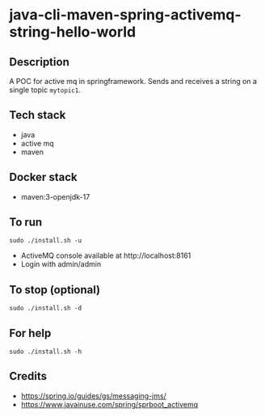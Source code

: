 # java-cli-maven-spring-activemq-string-hello-world

## Description
A POC for active mq in springframework.
Sends and receives a string on a single
topic `mytopic1`.

## Tech stack
- java
- active mq
- maven

## Docker stack
- maven:3-openjdk-17

## To run
`sudo ./install.sh -u`
- ActiveMQ console available at http://localhost:8161
- Login with admin/admin

## To stop (optional)
`sudo ./install.sh -d`

## For help
`sudo ./install.sh -h`

## Credits
- https://spring.io/guides/gs/messaging-jms/
- https://www.javainuse.com/spring/sprboot_activemq
